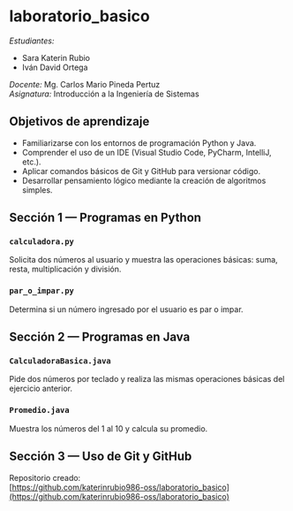 # laboratorio_basico
*Estudiantes:*
- Sara Katerin Rubio  
- Iván David Ortega  

*Docente:* Mg. Carlos Mario Pineda Pertuz  
*Asignatura:* Introducción a la Ingeniería de Sistemas  

## Objetivos de aprendizaje

- Familiarizarse con los entornos de programación Python y Java.  
- Comprender el uso de un IDE (Visual Studio Code, PyCharm, IntelliJ, etc.).  
- Aplicar comandos básicos de Git y GitHub para versionar código.  
- Desarrollar pensamiento lógico mediante la creación de algoritmos simples.

## Sección 1 — Programas en Python

### `calculadora.py`
Solicita dos números al usuario y muestra las operaciones básicas: suma, resta, multiplicación y división.

### `par_o_impar.py`
Determina si un número ingresado por el usuario es par o impar.


## Sección 2 — Programas en Java

### `CalculadoraBasica.java`
Pide dos números por teclado y realiza las mismas operaciones básicas del ejercicio anterior.

### `Promedio.java`
Muestra los números del 1 al 10 y calcula su promedio.


## Sección 3 — Uso de Git y GitHub

Repositorio creado:  
 [https://github.com/katerinrubio986-oss/laboratorio_basico](https://github.com/katerinrubio986-oss/laboratorio_basico)


